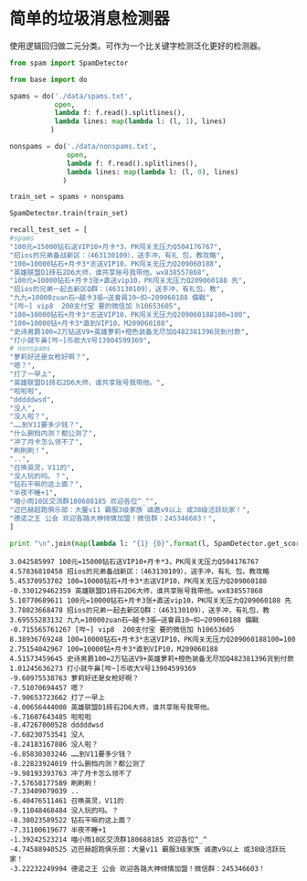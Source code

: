 # 简单的垃圾消息检测器

使用逻辑回归做二元分类。可作为一个比关键字检测泛化更好的检测器。


```python
from spam import SpamDetector
```


```python
from base import do
```


```python
spams = do('./data/spams.txt',
           open,
           lambda f: f.read().splitlines(),
           lambda lines: map(lambda l: (l, 1), lines)
          )
```


```python
nonspams = do('./data/nonspams.txt',
              open,
              lambda f: f.read().splitlines(),
              lambda lines: map(lambda l: (l, 0), lines)
             )
```


```python
train_set = spams + nonspams
```


```python
SpamDetector.train(train_set)
```


```python
recall_test_set = [
#spams
"100元=15000钻石送VIP10+月卡*3，PK闯关无压力Q504176767",
"招ios的兄弟备战新区：（463130109），送手冲，有礼 包，教攻略",
"100=10000钻石+月卡3*志送VIP10，PK闯关无压力Q209060188",
"英雄联盟D1砖石2D6大师，谁共享账号我带他。wx838557868",
"100元=10000钻石+月卡3张+直送vip10，PK闯关无压力Q209060188 先",
"招ios的兄弟一起去新区Q群：（463130109），送手冲，有礼包，教",
"九九=10000zuan石⋯越卡3張⋯送會員10⋯扣⋯209060188 備戰",
"[哔~] vip8  200支付宝 要的微信加 h10653605",
"100=10000钻石+月卡3*志送VIP10，PK闯关无压力Q209060188100=100",
"100=10000钻+月卡3*直到VIP10，M209060188",
"史诗男爵100=2万钻送V9+英雄萝莉+橙色装备无尽加Q482381396货到付款",
"打小就牛鼻[哔~]币收大V号13904599369",
# nonspams
"萝莉好还是女枪好啊？",
"嗯？",
"打了一早上",
"英雄联盟D1砖石2D6大师，谁共享账号我带他。",
"啦啦啦",
"dddddwsd",
"没人",
"没人啦？",
"……到V11要多少钱？",
"什么删档内测？都公测了",
"冲了月卡怎么领不了",
"刷刷刷！",
"..",
"召唤英灵，V11的",
"没人玩的吗。？",
"钻石干嘛的这上面？",
"半夜不睡+1",
"喵小雨10区交流群180688185 欢迎各位^_^",
"迈巴赫超跑俱乐部：大量v11 霸服3级家族 诚邀v9以上 或38级活跃玩家！",
"德诺之王 公会 欢迎各路大神倾情加盟！微信群：245346603！",
]
```


```python
print "\n".join(map(lambda l: "{1} {0}".format(l, SpamDetector.get_score(l)), recall_test_set))
```

    3.042585997 100元=15000钻石送VIP10+月卡*3，PK闯关无压力Q504176767
    4.57836810458 招ios的兄弟备战新区：（463130109），送手冲，有礼 包，教攻略
    5.45370953702 100=10000钻石+月卡3*志送VIP10，PK闯关无压力Q209060188
    -0.330129462359 英雄联盟D1砖石2D6大师，谁共享账号我带他。wx838557868
    5.10770689611 100元=10000钻石+月卡3张+直送vip10，PK闯关无压力Q209060188 先
    3.78023668478 招ios的兄弟一起去新区Q群：（463130109），送手冲，有礼包，教
    3.69555283132 九九=10000zuan石⋯越卡3張⋯送會員10⋯扣⋯209060188 備戰
    -0.715565761267 [哔~] vip8  200支付宝 要的微信加 h10653605
    8.38936769248 100=10000钻石+月卡3*志送VIP10，PK闯关无压力Q209060188100=100
    2.75154042967 100=10000钻+月卡3*直到VIP10，M209060188
    4.51573459645 史诗男爵100=2万钻送V9+英雄萝莉+橙色装备无尽加Q482381396货到付款
    1.01245636273 打小就牛鼻[哔~]币收大V号13904599369
    -9.60975538763 萝莉好还是女枪好啊？
    -7.51070694457 嗯？
    -7.90653723662 打了一早上
    -4.00656444008 英雄联盟D1砖石2D6大师，谁共享账号我带他。
    -6.71607643485 啦啦啦
    -8.47267000528 dddddwsd
    -7.68230753541 没人
    -8.24183167886 没人啦？
    -6.85830303246 ……到V11要多少钱？
    -8.22823924019 什么删档内测？都公测了
    -9.98193393763 冲了月卡怎么领不了
    -7.57658177589 刷刷刷！
    -7.33409079039 ..
    -6.40476511461 召唤英灵，V11的
    -9.11048468484 没人玩的吗。？
    -8.38023589522 钻石干嘛的这上面？
    -7.31100619677 半夜不睡+1
    -1.39242523214 喵小雨10区交流群180688185 欢迎各位^_^
    -4.74588940525 迈巴赫超跑俱乐部：大量v11 霸服3级家族 诚邀v9以上 或38级活跃玩家！
    -3.22232249994 德诺之王 公会 欢迎各路大神倾情加盟！微信群：245346603！


